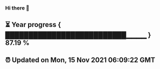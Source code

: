 ### Hi there 👋
⏳ Year progress { ██████████████████████████▁▁▁▁ } 87.19 %
---
⏰ Updated on Mon, 15 Nov 2021 06:09:22 GMT
---
